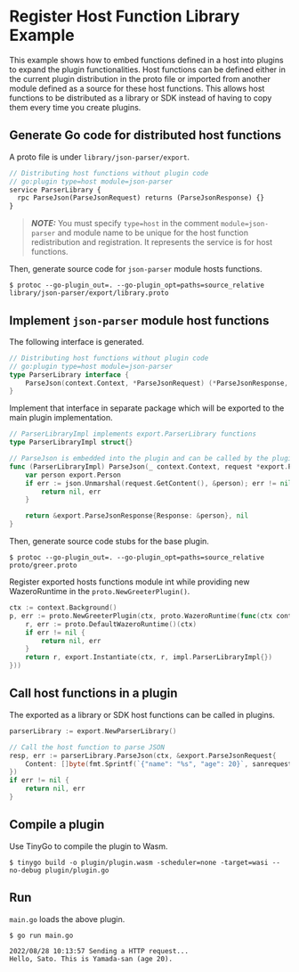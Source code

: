# Register Host Function Library Example
This example shows how to embed functions defined in a host into plugins to expand the plugin functionalities.
Host functions can be defined either in the current plugin distribution in the proto file or imported from another module defined as a source for these host functions.
This allows host functions to be distributed as a library or SDK instead of having to copy them every time you create plugins.

## Generate Go code for distributed host functions
A proto file is under `library/json-parser/export`.

```protobuf
// Distributing host functions without plugin code
// go:plugin type=host module=json-parser
service ParserLibrary {
  rpc ParseJson(ParseJsonRequest) returns (ParseJsonResponse) {}
}
```

> **_NOTE:_** You must specify `type=host` in the comment `module=json-parser` and module name to be unique for the host function redistribution and registration.
It represents the service is for host functions.

Then, generate source code for `json-parser` module hosts functions.

```shell
$ protoc --go-plugin_out=. --go-plugin_opt=paths=source_relative library/json-parser/export/library.proto 
```

## Implement `json-parser` module host functions
The following interface is generated.

```go
// Distributing host functions without plugin code
// go:plugin type=host module=json-parser
type ParserLibrary interface {
	ParseJson(context.Context, *ParseJsonRequest) (*ParseJsonResponse, error)
}
```

Implement that interface in separate package which will be exported to the main plugin implementation.

```go
// ParserLibraryImpl implements export.ParserLibrary functions
type ParserLibraryImpl struct{}

// ParseJson is embedded into the plugin and can be called by the plugin.
func (ParserLibraryImpl) ParseJson(_ context.Context, request *export.ParseJsonRequest) (*export.ParseJsonResponse, error) {
    var person export.Person
    if err := json.Unmarshal(request.GetContent(), &person); err != nil {
        return nil, err
    }

    return &export.ParseJsonResponse{Response: &person}, nil
}
```

Then, generate source code stubs for the base plugin.

```shell
$ protoc --go-plugin_out=. --go-plugin_opt=paths=source_relative proto/greer.proto 
```

Register exported hosts functions module int while providing new WazeroRuntime in the `proto.NewGreeterPlugin()`.

```go
ctx := context.Background()
p, err := proto.NewGreeterPlugin(ctx, proto.WazeroRuntime(func(ctx context.Context) (wazero.Runtime, error) {
    r, err := proto.DefaultWazeroRuntime()(ctx)
    if err != nil {
        return nil, err
    }
    return r, export.Instantiate(ctx, r, impl.ParserLibraryImpl{})
}))
```

## Call host functions in a plugin
The exported as a library or SDK host functions can be called in plugins.

```go
parserLibrary := export.NewParserLibrary()

// Call the host function to parse JSON
resp, err := parserLibrary.ParseJson(ctx, &export.ParseJsonRequest{
    Content: []byte(fmt.Sprintf(`{"name": "%s", "age": 20}`, sanrequest.Message)),
})
if err != nil {
    return nil, err
}
```

## Compile a plugin
Use TinyGo to compile the plugin to Wasm.

```shell
$ tinygo build -o plugin/plugin.wasm -scheduler=none -target=wasi --no-debug plugin/plugin.go
```

## Run
`main.go` loads the above plugin.

```shell
$ go run main.go
```
```shll
2022/08/28 10:13:57 Sending a HTTP request...
Hello, Sato. This is Yamada-san (age 20).
```


